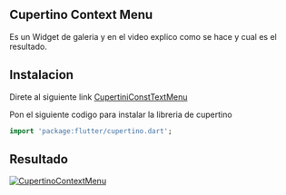 ## Cupertino Context Menu
Es un Widget de galeria y en el video explico como se hace y cual es el resultado.

## Instalacion 

Direte al siguiente link
[CupertiniConstTextMenu](https://api.flutter.dev/flutter/cupertino/CupertinoContextMenu-class.html "CupertiniConstTextMenu")

Pon el siguiente codigo para instalar la libreria de cupertino

```dart
import 'package:flutter/cupertino.dart';
```

## Resultado
[![CupertinoContextMenu](https://user-images.githubusercontent.com/389558/62981722-e42c2b00-bdde-11e9-8a3a-ddc1d196d461.png "CupertinoContextMenu")](https://user-images.githubusercontent.com/389558/62981722-e42c2b00-bdde-11e9-8a3a-ddc1d196d461.png "CupertinoContextMenu")